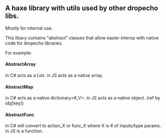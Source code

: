 ## A haxe library with utils used by other dropecho libs.

Mostly for internal use.

This libary contains "abstract" classes that allow easier interop with
native code for dropecho libraries.

For example:

#### AbstractArray

in C# acts as a List<T>.
in JS acts as a native array.

#### AbstractMap

in C# acts as a native dictionary<K,V>.
in JS acts as a native object. (ref by obj[key])

#### AbstractFunc
in C# will convert to action_X or func_X where X is # of inputs/type params.
in JS is a function.

